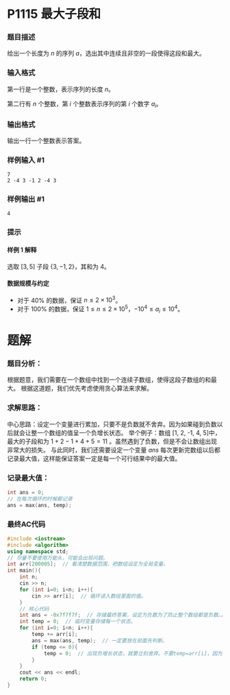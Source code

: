 # P1115 最大子段和

### 题目描述

给出一个长度为 $n$ 的序列 $a$，选出其中连续且非空的一段使得这段和最大。

### 输入格式

第一行是一个整数，表示序列的长度 $n$。

第二行有 $n$ 个整数，第 $i$ 个整数表示序列的第 $i$ 个数字 $a_i$。

### 输出格式

输出一行一个整数表示答案。

### 样例输入 #1

```
7
2 -4 3 -1 2 -4 3
```

### 样例输出 #1

```
4
```

### 提示

#### 样例 1 解释

选取 $[3, 5]$ 子段 $\{3, -1, 2\}$，其和为 $4$。

#### 数据规模与约定

- 对于 $40\%$ 的数据，保证 $n \leq 2 \times 10^3$。
- 对于 $100\%$ 的数据，保证 $1 \leq n \leq 2 \times 10^5$，$-10^4 \leq a_i \leq 10^4$。

# 题解

### 题目分析：

根据题意，我们需要在一个数组中找到一个连续子数组，使得这段子数组的和最大。
根据这道题，我们优先考虑使用贪心算法来求解。

### 求解思路：

中心思路：设定一个变量进行累加，只要不是负数就不舍弃。因为如果碰到负数以后就会让整一个数组的值呈一个负增长状态。
举个例子：数组 [1, 2, -1, 4, 5]中，最大的子段和为 $1+2-1+4+5 = 11$ 。虽然遇到了负数，但是不会让数组出现非常大的损失。
与此同时，我们还需要设定一个变量 $ans$ 每次更新完数组以后都记录最大值，这样能保证答案一定是每一个可行结果中的最大值。

### **记录最大值：**

``` c++
int ans = 0;
// 在每次循环的时候都记录
ans = max(ans, temp);  
```

### 最终AC代码

``` c++
#include <iostream>
#include <algorithm>
using namespace std;
// 尽量不要使用万能头，可能会出现问题。
int arr[200005];  // 看清楚数据范围，把数组设定为全局变量。
int main(){
    int n;
    cin >> n;
    for (int i=0; i<n; i++){
        cin >> arr[i];  // 循环读入数组里面的值。
    }
    // 核心代码
    int ans = -0x7f7f7f;  // 存储最终答案，设定为负数为了防止整个数组都是负数。。
    int temp = 0;  // 临时变量存储每一个状态。
    for (int i=0; i<n; i++){
        temp += arr[i];
        ans = max(ans, temp);  // 一定要放在前面先判断。
        if (temp <= 0){
            temp = 0;  // 出现负增长状态，就要立刻舍弃。不要temp=arr[i]，因为负数不应该被留下。
        }
    }
    cout << ans << endl;
    return 0;
}
```



